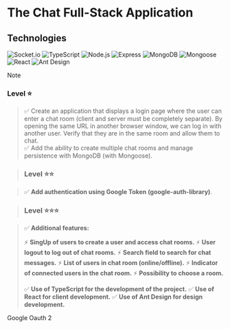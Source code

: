 # The Chat Full-Stack Application



## Technologies

![Socket.io]()
![TypeScript](https://img.shields.io/badge/-TypeScript-3178C6?style=flat-square&logo=typescript&logoColor=white)
![Node.js](https://img.shields.io/badge/-Node.js-339933?style=flat-square&logo=nodedotjs&logoColor=white)
![Express](https://img.shields.io/badge/-Express-000000?style=flat-square&logo=express&logoColor=white)
![MongoDB](https://img.shields.io/badge/-MongoDB-47A248?style=flat-square&logo=mongodb&logoColor=white)
![Mongoose](https://img.shields.io/badge/-Mongoose-880000?style=flat-square&logo=mongoose&logoColor=white)
![React](https://img.shields.io/badge/-React-61DAFB?style=flat-square&logo=react&logoColor=black)
![Ant Design](https://img.shields.io/badge/-Ant_Design-0170FE?style=flat-square&logo=antdesign&logoColor=white)

> [!NOTE]
> ### Level ⭐️

> ✅ Create an application that displays a login page where the user can enter a chat room (client and server must be completely separate). By opening the same URL in another browser window, we can log in with another user. Verify that they are in the same room and allow them to chat.<br> 
> ✅ Add the ability to create multiple chat rooms and manage persistence with MongoDB (with Mongoose).

> ### Level ⭐️⭐️

> ✅ **Add authentication using Google Token (google-auth-library)**.

> ### Level ⭐️⭐️⭐️

> ✅ **Additional features:**
>
> ⚡️ **SingUp of users to create a user and access chat rooms.**
> ⚡️ **User logout to log out of chat rooms.**
> ⚡️ **Search field to search for chat messages.**
> ⚡️ **List of users in chat room (online/offline).**
> ⚡️ **Indicator of connected users in the chat room.**
> ⚡️ **Possibility to choose a room.**
>
> ✅ **Use of TypeScript for the development of the project.**
> ✅ **Use of React for client development.**
> ✅ **Use of Ant Design for design development.**

Google Oauth 2
